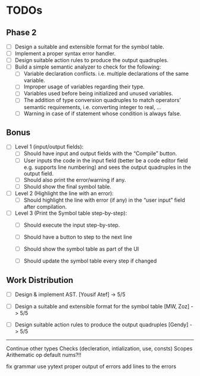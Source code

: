 # TODOs
## Phase 2
- [ ] Design a suitable and extensible format for the symbol table.
- [ ] Implement a proper syntax error handler.
- [ ] Design suitable action rules to produce the output quadruples.
- [ ] Build a simple semantic analyzer to check for the following:
  - [ ] Variable declaration conflicts. i.e. multiple declarations of the same variable.
  - [ ] Improper usage of variables regarding their type.
  - [ ] Variables used before being initialized and unused variables.
  - [ ] The addition of type conversion quadruples to match operators’ semantic requirements, i.e. converting integer to real, …
  - [ ] Warning in case of if statement whose condition is always false.

## Bonus
- [ ] Level 1 (input/output fields):
  - [ ] Should have input and output fields with the “Compile” button.
  - [ ] User inputs the code in the input field (better be a code editor field e.g. supports line numbering) and sees the output quadruples in the output field.
  - [ ] Should also print the error/warning if any.
  - [ ] Should show the final symbol table.
- [ ] Level 2 (Highlight the line with an error):
  - [ ] Should highlight the line with error (if any) in the “user input” field after compilation.
- [ ] Level 3 (Print the Symbol table step-by-step):
  - [ ] Should execute the input step-by-step.
  - [ ] Should have a button to step to the next line
  - [ ] Should show the symbol table as part of the UI
  - [ ] Should update the symbol table every step if changed


## Work Distribution
- [ ] Design & implement AST. [Yousif Atef] -> 5/5
- [ ] Design a suitable and extensible format for the symbol table [MW, Zoz] -> 5/5
- [ ] Design suitable action rules to produce the output quadruples [Gendy] -> 5/5


-------
Continue other types
Checks (decleration, intialization, use, consts)
Scopes
Arithematic op
default nums?!!

fix grammar
use yytext
proper output of errors
add lines to the errors
